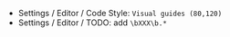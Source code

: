 * Settings / Editor / Code Style: `Visual guides (80,120)`
* Settings / Editor / TODO: add `\bXXX\b.*`
